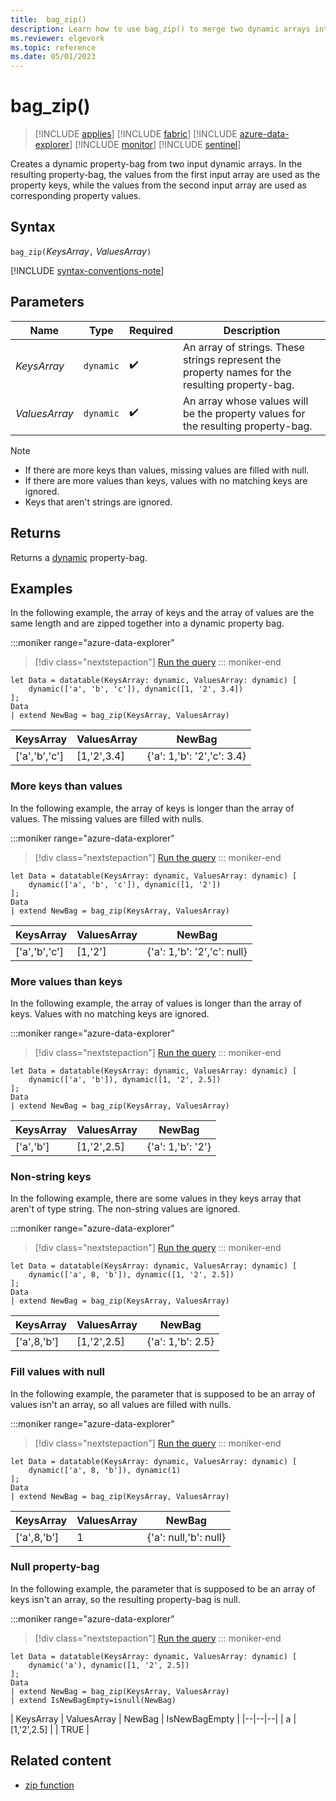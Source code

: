 ```yaml
---
title:  bag_zip() 
description: Learn how to use bag_zip() to merge two dynamic arrays into a single property-bag of keys and values.
ms.reviewer: elgevork
ms.topic: reference
ms.date: 05/01/2023
---
```

# bag_zip()

> [!INCLUDE [applies](../includes/applies-to-version/applies.md)] [!INCLUDE [fabric](../includes/applies-to-version/fabric.md)] [!INCLUDE [azure-data-explorer](../includes/applies-to-version/azure-data-explorer.md)] [!INCLUDE [monitor](../includes/applies-to-version/monitor.md)] [!INCLUDE [sentinel](../includes/applies-to-version/sentinel.md)]

Creates a dynamic property-bag from two input dynamic arrays. In the resulting property-bag, the values from the first input array are used as the property keys, while the values from the second input array are used as corresponding property values.

## Syntax

`bag_zip(`*KeysArray*`,` *ValuesArray*`)`

[!INCLUDE [syntax-conventions-note](../includes/syntax-conventions-note.md)]

## Parameters

|Name|Type|Required|Description|
|--|--|--|--|
| *KeysArray* | `dynamic` |  :heavy_check_mark: | An array of strings. These strings represent the property names for the resulting property-bag.|
| *ValuesArray* | `dynamic` |  :heavy_check_mark: | An array whose values will be the property values for the resulting property-bag.|

> [!NOTE]
>
> * If there are more keys than values, missing values are filled with null.
> * If there are more values than keys, values with no matching keys are ignored.
> * Keys that aren't strings are ignored.

## Returns

Returns a [dynamic](scalar-data-types/dynamic.md) property-bag.

## Examples

In the following example, the array of keys and the array of values are the same length and are zipped together into a dynamic property bag.

:::moniker range="azure-data-explorer"
> [!div class="nextstepaction"]
> <a href="https://dataexplorer.azure.com/clusters/help/databases/Samples?query=H4sIAAAAAAAAA8tJLVFwSSxJVLBVSAFSJYlJOaka3qmVxY5FRYmVVgoplXmJuZnJOgphiTmlqWiimgrRvFwKQADla0SrJ6rrKKgngYhk9VhNHYSMIVDICChurGcSq8nLFWvNywWyl5erRiG1oiQ1L0XBL7XcKTEd6JCkxPT4qswChDNQbNcEAJQm8tKzAAAA" target="_blank">Run the query</a>
::: moniker-end

```kusto
let Data = datatable(KeysArray: dynamic, ValuesArray: dynamic) [
    dynamic(['a', 'b', 'c']), dynamic([1, '2', 3.4])
];
Data
| extend NewBag = bag_zip(KeysArray, ValuesArray)
```

| KeysArray | ValuesArray | NewBag |
|--|--|--|
| ['a','b','c'] | [1,'2',3.4] | {'a': 1,'b': '2','c': 3.4} |

### More keys than values

In the following example, the array of keys is longer than the array of values. The missing values are filled with nulls.

:::moniker range="azure-data-explorer"
> [!div class="nextstepaction"]
> <a href="https://dataexplorer.azure.com/clusters/help/databases/Samples?query=H4sIAAAAAAAAA8tJLVFwSSxJVLBVSAFSJYlJOaka3qmVxY5FRYmVVgoplXmJuZnJOgphiTmlqWiimgrRvFwKQADla0SrJ6rrKKgngYhk9VhNHYSMIVDICCjEyxVrzcsFspKXq0YhtaIkNS9FwS+13CkxHeiGpMT0+KrMAoQLUCzWBAB4QDzurgAAAA==" target="_blank">Run the query</a>
::: moniker-end

```kusto
let Data = datatable(KeysArray: dynamic, ValuesArray: dynamic) [
    dynamic(['a', 'b', 'c']), dynamic([1, '2'])
];
Data
| extend NewBag = bag_zip(KeysArray, ValuesArray)
```

| KeysArray | ValuesArray | NewBag |
|--|--|--|
| ['a','b','c'] | [1,'2'] | {'a': 1,'b': '2','c': null} |

### More values than keys

In the following example, the array of values is longer than the array of keys. Values with no matching keys are ignored.

:::moniker range="azure-data-explorer"
> [!div class="nextstepaction"]
> <a href="https://dataexplorer.azure.com/clusters/help/databases/Samples?query=H4sIAAAAAAAAA8tJLVFwSSxJVLBVSAFSJYlJOaka3qmVxY5FRYmVVgoplXmJuZnJOgphiTmlqWiimgrRvFwKQADla0SrJ6rrKKgnqcdq6iAEDYFCRkBxIz3TWE1erlhrXi6QlbxcNQqpFSWpeSkKfqnlTonpQDckJabHV2UWIFyAYrEmAMOF9yWuAAAA" target="_blank">Run the query</a>
::: moniker-end

```kusto
let Data = datatable(KeysArray: dynamic, ValuesArray: dynamic) [
    dynamic(['a', 'b']), dynamic([1, '2', 2.5])
];
Data
| extend NewBag = bag_zip(KeysArray, ValuesArray)
```

| KeysArray | ValuesArray | NewBag |
|--|--|--|
| ['a','b'] | [1,'2',2.5] | {'a': 1,'b': '2'} |

### Non-string keys

In the following example, there are some values in they keys array that aren't of type string. The non-string values are ignored.

:::moniker range="azure-data-explorer"
> [!div class="nextstepaction"]
> <a href="https://dataexplorer.azure.com/clusters/help/databases/Samples?query=H4sIAAAAAAAAA8tJLVFwSSxJVLBVSAFSJYlJOaka3qmVxY5FRYmVVimVeYm5mck6CmGJOaWpqIIKmgrRUKZGtHqiuo6FjnqSeqymjgJc1FBHQd1IXUfBSM80VjPWmpcLZBUvV41CakVJal6Kgl9quVNiOtDupMT0+KrMAoTNKDZqAgBG9LZkpgAAAA==" target="_blank">Run the query</a>
::: moniker-end

```kusto
let Data = datatable(KeysArray: dynamic, ValuesArray: dynamic) [
    dynamic(['a', 8, 'b']), dynamic([1, '2', 2.5])
];
Data
| extend NewBag = bag_zip(KeysArray, ValuesArray)
```

| KeysArray | ValuesArray | NewBag |
|--|--|--|
| ['a',8,'b'] | [1,'2',2.5] | {'a': 1,'b': 2.5} |

### Fill values with null

In the following example, the parameter that is supposed to be an array of values isn't an array, so all values are filled with nulls.

:::moniker range="azure-data-explorer"
> [!div class="nextstepaction"]
> <a href="https://dataexplorer.azure.com/clusters/help/databases/Samples?query=H4sIAAAAAAAAA8tJLVFwSSxJVLBVSAFSJYlJOaka3qmVxY5FRYmVVgoplXmJuZnJOgphiTmlqWiimgrRvFwKQADla0SrJ6rrKFjoKKgnqcdq6sDFDTV5uWKteblANvFy1SikVpSk5qUo+KWWOyWmA61OSkyPr8osQFiMYp8mAJSpx+ClAAAA" target="_blank">Run the query</a>
::: moniker-end

```kusto
let Data = datatable(KeysArray: dynamic, ValuesArray: dynamic) [
    dynamic(['a', 8, 'b']), dynamic(1)
];
Data
| extend NewBag = bag_zip(KeysArray, ValuesArray)
```

| KeysArray | ValuesArray | NewBag |
|--|--|--|
| ['a',8,'b'] | 1 | {'a': null,'b': null} |

### Null property-bag

In the following example, the parameter that is supposed to be an array of keys isn't an array, so the resulting property-bag is null.

:::moniker range="azure-data-explorer"
> [!div class="nextstepaction"]
> <a href="https://dataexplorer.azure.com/clusters/help/databases/Samples?query=H4sIAAAAAAAAA8tJLVFwSSxJVLBVSAFSJYlJOaka3qmVxY5FRYmVVgoplXmJuZnJOgphiTmlqWiimgrRvFwKQADla6gnqmvqwHnRhjoK6kbqOgpGeqaxmrxcsda8XCC7eLlqFFIrSlLzUhT8UsudEtOBliclpsdXZRYgrEaxURNJi2cxRJNrbkFJpW1mcV5pTo4GREgTACOl4ijOAAAA" target="_blank">Run the query</a>
::: moniker-end

```kusto
let Data = datatable(KeysArray: dynamic, ValuesArray: dynamic) [
    dynamic('a'), dynamic([1, '2', 2.5])
];
Data
| extend NewBag = bag_zip(KeysArray, ValuesArray)
| extend IsNewBagEmpty=isnull(NewBag)
```

| KeysArray | ValuesArray | NewBag | IsNewBagEmpty |
|--|--|--|
| a | [1,'2',2.5] | | TRUE |

## Related content

* [zip function](zip-function.md)
